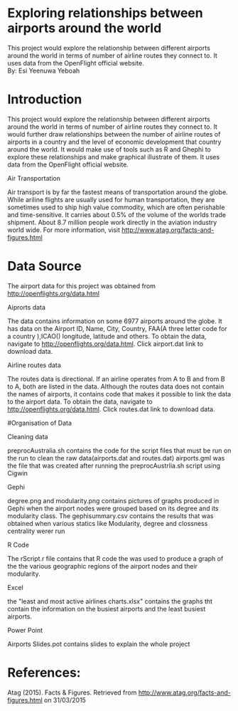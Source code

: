 # Exploring relationships between airports around the world
This project would explore the relationship between different airports around the world in terms of number of airline routes they connect to. It uses data from the OpenFlight official website.                              
By: Esi Yeenuwa Yeboah


# Introduction


This project would explore the relationship between different airports around the world in terms of number of airline routes they connect to. It would further draw relationships between the number of airline routes of airports in a country and the level of economic development that country around the world. It would make use of tools such as R and Ghephi to explore these relationships and make graphical illustrate of them. It uses data from the OpenFlight official website.

Air Transportation


Air transport is by far the fastest means of transportation around the globe. While ariline flights are usually used for human transportation, they are sometimes used to ship high value commodity, which are often perishable and time-sensitive. It carries about 0.5% of the volume of the worlds trade shipment. About 8.7 million people work directly in the aviation industry world wide. For more information, visit  http://www.atag.org/facts-and-figures.html


# Data Source


The airport data for this project was obtained from http://openflights.org/data.html 

Aiprorts data

The data contains information on some 6977 airports around the globe. It has data on the Airport ID, Name, City, Country, FAA(A three letter code for a country ),ICAO() longitude, latitude and others. 
To obtain the data, navigate to
http://openflights.org/data.html. Click airport.dat link to download data.

Airline routes data

The routes data is directional. If an airline operates from A to B and from B to A, both are listed in the data. Although the routes data does not contain the names of airports, it contains code that makes it possible to link the data to the airport data.
To obtain the data, navigate to 
http://openflights.org/data.html. Click routes.dat link to download data.



#Organisation of Data

Cleaning data

preprocAustralia.sh contains the code for the script files that must be run on the run to clean the raw data(airports.dat and routes.dat)
airports.gml was the file that was created after running the preprocAustrlia.sh script using Cigwin

Gephi

degree.png and modularity.png contains pictures of graphs produced in Gephi when the airport nodes were grouped based on its degree and its modularity class. The gephisummary.csv contains the results that was obtained when various statics like Modularity, degree and clossness centrality werer run

R Code

The rScript.r file contains that R code the was used to produce a graph of the the various geographic regions of the airport nodes and their modularity.

Excel

the "least and most active airlines charts.xlsx"  contains the graphs tht contain the information on the busiest airports and the least busiest airports.

Power Point

Airports Slides.pot  contains slides to explain the whole project


# References:

Atag (2015). Facts & Figures. Retrieved from http://www.atag.org/facts-and-figures.html on 31/03/2015
